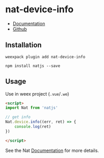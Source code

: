# nat-device-info

- [Documentation](http://natjs.com/#/reference/device)
- [Github](https://github.com/natjs/weex-nat-device-info)

## Installation
```
weexpack plugin add nat-device-info
```

```
npm install natjs --save
```

## Usage

Use in weex project (`.vue`/`.we`)

```html
<script>
import Nat from 'natjs'

// get info
Nat.device.info((err, ret) => {
    console.log(ret)
})

</script>
```

See the Nat [Documentation](http://natjs.com/) for more details.
